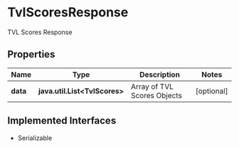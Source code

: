 

# TvlScoresResponse

TVL Scores Response

## Properties

Name | Type | Description | Notes
------------ | ------------- | ------------- | -------------
**data** | **java.util.List&lt;TvlScores&gt;** | Array of TVL Scores Objects |  [optional]


## Implemented Interfaces

* Serializable


